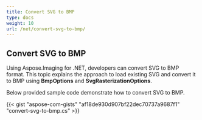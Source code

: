 ```yaml
---
title: Convert SVG to BMP
type: docs
weight: 10
url: /net/convert-svg-to-bmp/
---
```


## **Convert SVG to BMP**
Using Aspose.Imaging for .NET, developers can convert SVG to BMP format. This topic explains the approach to load existing SVG and convert it to BMP using **BmpOptions** and **SvgRasterizationOptions**.

Below provided sample code demonstrate how to convert SVG to BMP.

{{< gist "aspose-com-gists" "af18de930d907bf22dec70737a9687f1" "convert-svg-to-bmp.cs" >}}
